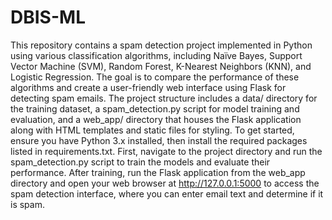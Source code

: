 # DBIS-ML
This repository contains a spam detection project implemented in Python using various classification algorithms, including Naïve Bayes, Support Vector Machine (SVM), Random Forest, K-Nearest Neighbors (KNN), and Logistic Regression. The goal is to compare the performance of these algorithms and create a user-friendly web interface using Flask for detecting spam emails. The project structure includes a data/ directory for the training dataset, a spam_detection.py script for model training and evaluation, and a web_app/ directory that houses the Flask application along with HTML templates and static files for styling. To get started, ensure you have Python 3.x installed, then install the required packages listed in requirements.txt. First, navigate to the project directory and run the spam_detection.py script to train the models and evaluate their performance. After training, run the Flask application from the web_app directory and open your web browser at http://127.0.0.1:5000 to access the spam detection interface, where you can enter email text and determine if it is spam.
